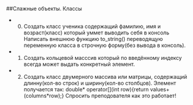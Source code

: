 ##Слажные объекты. Классы 

* 0) Создать класс ученика содержащий фамилию, имя и возраст(класс) который уммет выводить себя в консоль
Написать внешнюю функцию to_string() переводящую переменную класса в строчную форму(без вывода в консоль).

* 1) Создать кольцевой масссив который по введённому индексу всегда может выдать конкретный элемент.

* 2) Создать класс двумерного массива или матрицы, содержащий длинну(кол-во строк) и ширину(кол-во столбцов).
Элемент получается так:
double* operator[](int row){return values+(columns*row);}
Спросить преподователя как это работает!
